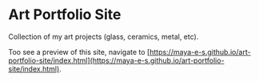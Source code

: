 # Art Portfolio Site
Collection of my art projects (glass, ceramics, metal, etc).

Too see a preview of this site, navigate to [https://maya-e-s.github.io/art-portfolio-site/index.html](https://maya-e-s.github.io/art-portfolio-site/index.html).
